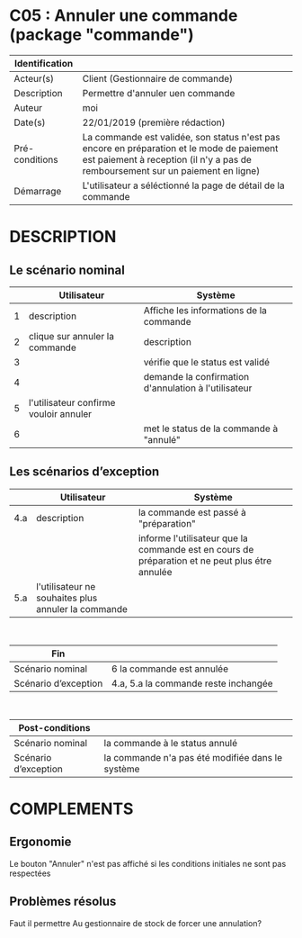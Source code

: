 # C05 : Annuler une commande (package "commande")

|Identification | |
|-|-|
|Acteur(s) | Client (Gestionnaire de commande) |
|Description | Permettre d'annuler uen commande |
|Auteur | moi |
|Date(s) | 22/01/2019 (première rédaction) |
|Pré-conditions | La commande est validée, son status n'est pas encore en préparation et le mode de paiement est paiement à reception (il n'y a pas de remboursement sur un paiement en ligne)|
|Démarrage | L'utilisateur a séléctionné la page de détail de la commande |

# DESCRIPTION

## Le scénario nominal
||Utilisateur|Système|
|-|-|-|
|1| description | Affiche les informations de la commande |
|2| clique sur annuler la commande | description |
|3|  | vérifie que le status est validé |
|4|  | demande la confirmation d'annulation à l'utilisateur |
|5| l'utilisateur confirme vouloir annuler | |
|6|  | met le status de la commande à "annulé" |

## Les scénarios d’exception

||Utilisateur|Système|
|-|-|-|
|4.a| description | la commande est passé à "préparation" |
|   |  | informe l'utilisateur que la commande est en cours de préparation et ne peut plus étre annulée |
|5.a| l'utilisateur ne souhaites plus annuler la commande |  |

<br/>

|Fin||
|-|-|
|Scénario nominal | 6 la commande est annulée |
|Scénario d’exception | 4.a, 5.a la commande reste inchangée |

<br/>

|Post-conditions||
|-|-
|Scénario nominal | la commande à le status annulé |
|Scénario d’exception | la commande n'a pas été modifiée dans le système |

# COMPLEMENTS

## Ergonomie 

Le bouton "Annuler" n'est pas affiché si les conditions initiales ne sont pas respectées

## Problèmes résolus 

Faut il permettre Au gestionnaire de stock de forcer une annulation?